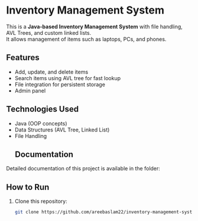 # Inventory Management System

This is a **Java-based Inventory Management System** with file handling, AVL Trees, and custom linked lists.  
It allows management of items such as laptops, PCs, and phones.  

## Features
- Add, update, and delete items  
- Search items using AVL tree for fast lookup  
- File integration for persistent storage  
- Admin panel  

## Technologies Used
- Java (OOP concepts)  
- Data Structures (AVL Tree, Linked List)  
- File Handling  
  ## Documentation
Detailed documentation of this project is available in the folder:


## How to Run
1. Clone this repository:
   ```bash
   git clone https://github.com/areebaslam22/inventory-management-system.git
